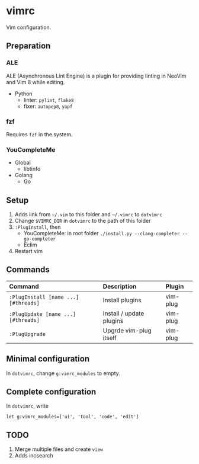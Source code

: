 # vimrc
Vim configuration.

## Preparation

### ALE

ALE (Asynchronous Lint Engine) is a plugin for providing linting in NeoVim and Vim 8 while editing.

- Python
    - linter: `pylint`, `flake8`
    - fixer: `autopep8`, `yapf`

### fzf

Requires `fzf` in the system.

### YouCompleteMe

- Global
    - libtinfo
- Golang
    - Go


## Setup

1. Adds link from `~/.vim` to this folder and `~/.vimrc` to `dotvimrc`
2. Change `$VIMRC_DIR` in `dotvimrc` to the path of this folder
3. `:PlugInstall`, then
    - YouCompleteMe: in root folder `./install.py --clang-completer --go-completer`
    - Eclim
4. Restart vim

## Commands

| Command                              | Description              | Plugin   |
| :----------------------------------- | :----------------------- | :------- |
| `:PlugInstall [name ...] [#threads]` | Install plugins          | vim-plug |
| `:PlugUpdate [name ...] [#threads]`  | Install / update plugins | vim-plug |
| `:PlugUpgrade`                       | Upgrde vim-plug itself   | vim-plug |

## Minimal configuration

In `dotvimrc`, change `g:vimrc_modules` to empty.

## Complete configuration

In `dotvimrc`, write
```vimrc
let g:vimrc_modules=['ui', 'tool', 'code', 'edit']
```

## TODO

1. Merge multiple files and create `view`
2. Adds incsearch
